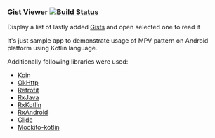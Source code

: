 ### Gist Viewer [![Build Status](https://travis-ci.org/demba003/GistViewer.svg?branch=mvp-cache)](https://travis-ci.org/demba003/GistViewer)
Display a list of lastly added [Gists](https://gist.github.com/discover) and open selected one to read it

It's just sample app to demonstrate usage of MPV pattern on Android platform using Kotlin language.

Additionally following libraries were used:
- [Koin](https://github.com/InsertKoinIO/koin)
- [OkHttp](https://github.com/square/okhttp)
- [Retrofit](https://github.com/square/retrofit)
- [RxJava](https://github.com/ReactiveX/RxJava)
- [RxKotlin](https://github.com/ReactiveX/RxKotlin)
- [RxAndroid](https://github.com/ReactiveX/RxAndroid)
- [Glide](https://github.com/bumptech/glide)
- [Mockito-kotlin](https://github.com/nhaarman/mockito-kotlin)
